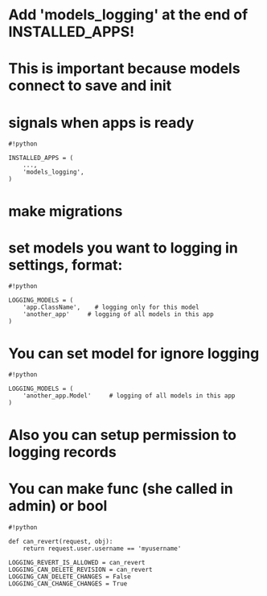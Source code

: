 # Add 'models_logging' at the end of INSTALLED_APPS!
# This is important because models connect to save and init
# signals when apps is ready
```
#!python

INSTALLED_APPS = (
    ...,
    'models_logging',
)
```

# make migrations

# set models you want to logging in settings, format:

```
#!python

LOGGING_MODELS = (
    'app.ClassName',    # logging only for this model
    'another_app'     # logging of all models in this app
)
```

# You can set model for ignore logging
```
#!python

LOGGING_MODELS = (
    'another_app.Model'     # logging of all models in this app
)
```


# Also you can setup permission to logging records
# You can make func (she called in admin) or bool

```
#!python

def can_revert(request, obj):
    return request.user.username == 'myusername'

LOGGING_REVERT_IS_ALLOWED = can_revert
LOGGING_CAN_DELETE_REVISION = can_revert
LOGGING_CAN_DELETE_CHANGES = False
LOGGING_CAN_CHANGE_CHANGES = True
```